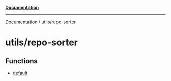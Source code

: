 [**Documentation**](../../README.md)

***

[Documentation](../../README.md) / utils/repo-sorter

# utils/repo-sorter

## Functions

- [default](functions/default.md)
